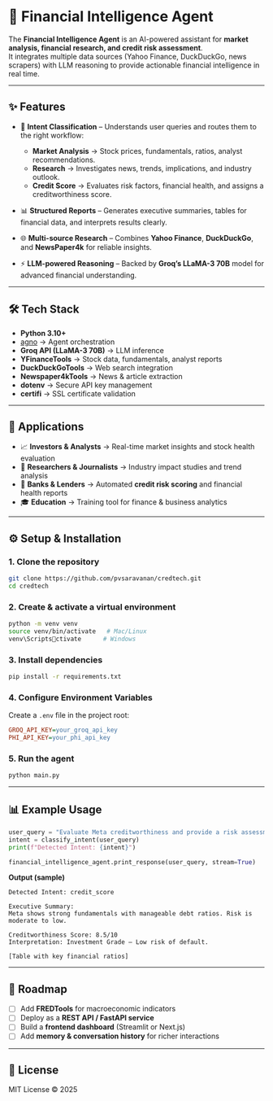 # 🧠 Financial Intelligence Agent  

The **Financial Intelligence Agent** is an AI-powered assistant for **market analysis, financial research, and credit risk assessment**.  
It integrates multiple data sources (Yahoo Finance, DuckDuckGo, news scrapers) with LLM reasoning to provide actionable financial intelligence in real time.  

---

## ✨ Features  

- 🔎 **Intent Classification** – Understands user queries and routes them to the right workflow:
  - **Market Analysis** → Stock prices, fundamentals, ratios, analyst recommendations.  
  - **Research** → Investigates news, trends, implications, and industry outlook.  
  - **Credit Score** → Evaluates risk factors, financial health, and assigns a creditworthiness score.  

- 📊 **Structured Reports** – Generates executive summaries, tables for financial data, and interprets results clearly.  
- 🌐 **Multi-source Research** – Combines **Yahoo Finance**, **DuckDuckGo**, and **NewsPaper4k** for reliable insights.  
- ⚡ **LLM-powered Reasoning** – Backed by **Groq’s LLaMA-3 70B** model for advanced financial understanding.  

---

## 🛠️ Tech Stack  

- **Python 3.10+**  
- [agno](https://pypi.org/project/agno/) → Agent orchestration  
- **Groq API (LLaMA-3 70B)** → LLM inference  
- **YFinanceTools** → Stock data, fundamentals, analyst reports  
- **DuckDuckGoTools** → Web search integration  
- **Newspaper4kTools** → News & article extraction  
- **dotenv** → Secure API key management  
- **certifi** → SSL certificate validation  

---

## 📂 Applications  

- 📈 **Investors & Analysts** → Real-time market insights and stock health evaluation  
- 📰 **Researchers & Journalists** → Industry impact studies and trend analysis  
- 🏦 **Banks & Lenders** → Automated **credit risk scoring** and financial health reports  
- 🎓 **Education** → Training tool for finance & business analytics  

---

## ⚙️ Setup & Installation  

### 1. Clone the repository  
```bash
git clone https://github.com/pvsaravanan/credtech.git
cd credtech
```

### 2. Create & activate a virtual environment  
```bash
python -m venv venv
source venv/bin/activate   # Mac/Linux
venv\Scriptsctivate      # Windows
```

### 3. Install dependencies  
```bash
pip install -r requirements.txt
```

### 4. Configure Environment Variables  
Create a `.env` file in the project root:  
```ini
GROQ_API_KEY=your_groq_api_key
PHI_API_KEY=your_phi_api_key
```

### 5. Run the agent  
```bash
python main.py
```

---

## 📊 Example Usage  

```python
user_query = "Evaluate Meta creditworthiness and provide a risk assessment"
intent = classify_intent(user_query)
print(f"Detected Intent: {intent}")

financial_intelligence_agent.print_response(user_query, stream=True)
```

**Output (sample)**  
```
Detected Intent: credit_score

Executive Summary:
Meta shows strong fundamentals with manageable debt ratios. Risk is moderate to low.  

Creditworthiness Score: 8.5/10  
Interpretation: Investment Grade – Low risk of default.  

[Table with key financial ratios]
```

---

## 🚀 Roadmap  

- [ ] Add **FREDTools** for macroeconomic indicators  
- [ ] Deploy as a **REST API / FastAPI service**  
- [ ] Build a **frontend dashboard** (Streamlit or Next.js)  
- [ ] Add **memory & conversation history** for richer interactions  

---

## 📜 License  

MIT License © 2025  
